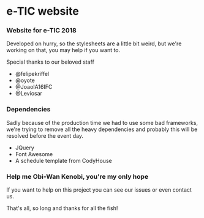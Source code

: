 # e-TIC website

### Website for e-TIC 2018
Developed on hurry, so the stylesheets are a little bit weird, but we're working on that, you may help if you want to.

Special thanks to our beloved staff

 - @felipekriffel 
 - @oyote
 - @JoaoIA16IFC
 - @Leviosar
 
### Dependencies

Sadly because of the production time we had to use some bad frameworks, we're trying to remove all the heavy dependencies and probably this will be resolved before the event day.

 - JQuery
 - Font Awesome
 - A schedule template from CodyHouse
 
 ### Help me Obi-Wan Kenobi, you're my only hope
 
 If you want to help on this project you can see our issues or even contact us.
 
 That's all, so long and thanks for all the fish!
